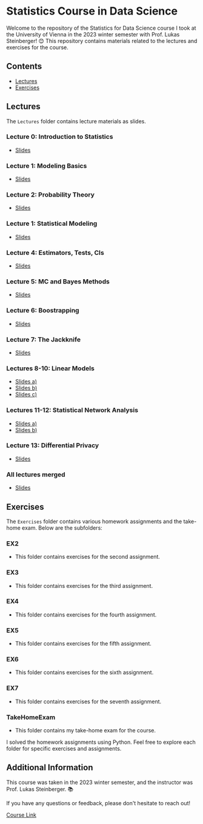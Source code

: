 # Statistics Course in Data Science

Welcome to the repository of the Statistics for Data Science course I took at the University of Vienna in the 2023 winter semester with Prof. Lukas Steinberger! 😊 This repository contains materials related to the lectures and exercises for the course.

## Contents

- [Lectures](#Lectures)
- [Exercises](#Exercises)

## Lectures

The `Lectures` folder contains lecture materials as slides.

### Lecture 0: Introduction to Statistics
- [Slides](Lectures/0-Intro.pdf)

### Lecture 1: Modeling Basics
- [Slides](Lectures/1-Models.pdf)

### Lecture 2: Probability Theory
- [Slides](Lectures/2-Probability%20Theory.pdf)

### Lecture 1: Statistical Modeling
- [Slides](Lectures/3-Statistical%20Modeling.pdf)

### Lecture 4: Estimators, Tests, CIs
- [Slides](Lectures/4-Estimators,%20Tests,%20CIs.pdf)

### Lecture 5: MC and Bayes Methods
- [Slides](Lectures/5-MC%20and%20Bayes%20Methods.pdf)

### Lecture 6: Boostrapping
- [Slides](Lectures/6-Boostrap.pdf)

### Lecture 7: The Jackknife
- [Slides](Lectures/7-Jackknife.pdf)

### Lectures 8-10: Linear Models
- [Slides a)](Lectures/8-Linear%20Models%20a\).pdf)
- [Slides b)](Lectures/9-Linear%20Models%20b\).pdf)
- [Slides c)](Lectures/10-Linear%20Models%20c\).pdf)

### Lectures 11-12: Statistical Network Analysis
- [Slides a)](Lectures/11-Statistical%20Network%20Analysis%20a\).pdf)
- [Slides b)](Lectures/12-Statistical%20Network%20Analysis%20b\).pdf)

### Lecture 13: Differential Privacy
- [Slides](Lectures/13-Differential%20Privacy.pdf)

### All lectures merged
- [Slides](Lectures/All%20lectures.pdf)

## Exercises

The `Exercises` folder contains various homework assignments and the take-home exam. Below are the subfolders:

### EX2
- This folder contains exercises for the second assignment.

### EX3
- This folder contains exercises for the third assignment.

### EX4
- This folder contains exercises for the fourth assignment.

### EX5
- This folder contains exercises for the fifth assignment.

### EX6
- This folder contains exercises for the sixth assignment.

### EX7
- This folder contains exercises for the seventh assignment.

### TakeHomeExam
- This folder contains my take-home exam for the course.

I solved the homework assignments using Python. Feel free to explore each folder for specific exercises and assignments.

## Additional Information

This course was taken in the 2023 winter semester, and the instructor was Prof. Lukas Steinberger. 📚

If you have any questions or feedback, please don't hesitate to reach out!

[Course Link](https://ufind.univie.ac.at/en/course.html?lv=053614&semester=2023W)
